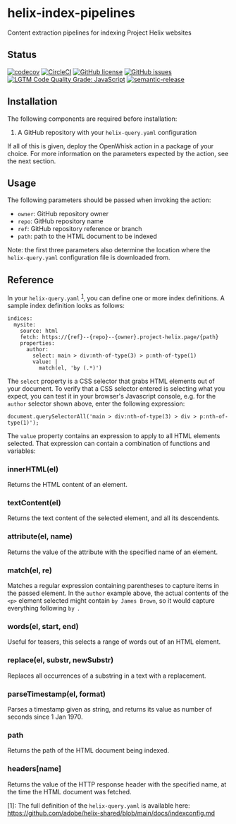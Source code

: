 # helix-index-pipelines

Content extraction pipelines for indexing Project Helix websites

## Status
[![codecov](https://img.shields.io/codecov/c/github/adobe/helix-index-pipelines.svg)](https://codecov.io/gh/adobe/helix-index-pipelines)
[![CircleCI](https://img.shields.io/circleci/project/github/adobe/helix-index-pipelines.svg)](https://circleci.com/gh/adobe/helix-index-pipelines)
[![GitHub license](https://img.shields.io/github/license/adobe/helix-index-pipelines.svg)](https://github.com/adobe/helix-index-pipelines/blob/main/LICENSE.txt)
[![GitHub issues](https://img.shields.io/github/issues/adobe/helix-index-pipelines.svg)](https://github.com/adobe/helix-index-pipelines/issues)
[![LGTM Code Quality Grade: JavaScript](https://img.shields.io/lgtm/grade/javascript/g/adobe/helix-index-pipelines.svg?logo=lgtm&logoWidth=18)](https://lgtm.com/projects/g/adobe/helix-index-pipelines)
[![semantic-release](https://img.shields.io/badge/%20%20%F0%9F%93%A6%F0%9F%9A%80-semantic--release-e10079.svg)](https://github.com/semantic-release/semantic-release)

## Installation

The following components are required before installation:

1. A GitHub repository with your `helix-query.yaml` configuration

If all of this is given, deploy the OpenWhisk action in a package of your choice. For more
information on the parameters expected by the action, see the next section.

## Usage

The following parameters should be passed when invoking the action:
- `owner`: GitHub repository owner
- `repo`: GitHub repository name
- `ref`: GitHub repository reference or branch
- `path`: path to the HTML document to be indexed

Note: the first three parameters also determine the location where the `helix-query.yaml` configuration file is downloaded from.

## Reference

In your `helix-query.yaml` <sup>[1](#footnote1)</sup>, you can define one or more index definitions. A sample index definition looks as follows:

```
indices:
  mysite:
    source: html
    fetch: https://{ref}--{repo}--{owner}.project-helix.page/{path}
    properties:
      author:
        select: main > div:nth-of-type(3) > p:nth-of-type(1)
        value: |
          match(el, 'by (.*)')
```

The `select` property is a CSS selector that grabs HTML elements out of your document. To verify that a CSS selector entered
is selecting what you expect, you can test it in your browser's Javascript console, e.g. for the `author` selector shown above,
enter the following expression:
```
document.querySelectorAll('main > div:nth-of-type(3) > div > p:nth-of-type(1)');
```

The `value` property contains an expression to apply to all HTML elements selected. That expression can contain
a combination of functions and variables:

### innerHTML(el)

Returns the HTML content of an element.

### textContent(el)

Returns the text content of the selected element, and all its descendents.

### attribute(el, name)

Returns the value of the attribute with the specified name of an element.

### match(el, re)

Matches a regular expression containing parentheses to capture items in the passed element.
In the `author` example above, the actual contents of the `<p>` element selected might
contain `by James Brown`, so it would capture everything following `by `.

### words(el, start, end)

Useful for teasers, this selects a range of words out of an HTML element.

### replace(el, substr, newSubstr)

Replaces all occurrences of a substring in a text with a replacement.

### parseTimestamp(el, format)

Parses a timestamp given as string, and returns its value as number of seconds since 1 Jan 1970.

### path

Returns the path of the HTML document being indexed.

### headers[name]

Returns the value of the HTTP response header with the specified name, at the time the HTML document was fetched.


<a name="footnote1">[1]</a>: The full definition of the `helix-query.yaml` is available here: https://github.com/adobe/helix-shared/blob/main/docs/indexconfig.md